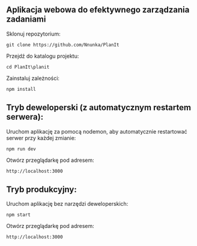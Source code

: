 ## Aplikacja webowa do efektywnego zarządzania zadaniami

Sklonuj repozytorium:

	git clone https://github.com/Nnunka/PlanIt

Przejdź do katalogu projektu:

	cd PlanIt\planit

Zainstaluj zależności:

	npm install

## Tryb deweloperski (z automatycznym restartem serwera):

Uruchom aplikację za pomocą nodemon, aby automatycznie restartować serwer przy każdej zmianie:

	npm run dev

Otwórz przeglądarkę pod adresem:

	http://localhost:3000

## Tryb produkcyjny:

Uruchom aplikację bez narzędzi deweloperskich:

	npm start

Otwórz przeglądarkę pod adresem:

	http://localhost:3000
